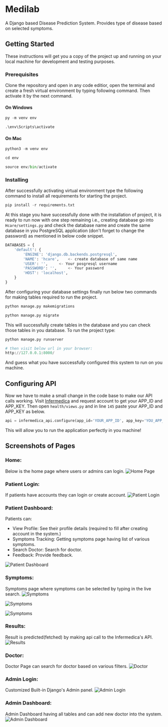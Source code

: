 # Medilab

A Django based Disease Prediction System. Provides type of disease based on selected symptoms.

## Getting Started

These instructions will get you a copy of the project up and running on your local machine for development and testing purposes.

### Prerequisites

Clone the repository and open in any code editior, open the terminal and create a fresh virtual environment by typing following command. Then activate it by the next command.

#### On Windows
```python
py -m venv env

.\env\Scripts\activate
```
#### On Mac
```python
python3 -m venv env

cd env

source env/bin/activate
```

### Installing

After successfully activating virtual environment
type the following command to install all requirements for starting the project.

```python
pip install -r requirements.txt
```

At this stage you have successfully done with the installation of project, it is ready to run now with one step remaining i.e., creating database go into `Hcare/settings.py` and check the database name and create the same database in you PostgreSQL application (don't forget to change the password) as mentioned in below code snippet.

```python
DATABASES = {
	'default': {
		'ENGINE': 'django.db.backends.postgresql',
		'NAME': 'hcare',    <- create database of same name
		'USER': '',     <- Your posgresql username
		'PASSWORD': '',     <- Your password
		'HOST': 'localhost',
	}
}
```
After configuring your database settings finally run below two commands for making tables required to run the project.

```python
python manage.py makemigrations

python manage.py migrate
```
This will successfully create tables in the database and you can check those tables in you database.
 To run the project type:
 ```python
python manage.py runserver

# then visit below url in your browser:
http://127.0.0.1:8000/
```
And guess what you have successfully configured this system to run on you machine.

## Configuring API
Now we have to make a small change in the code base to make our API calls working.
Visit [Infermedica](https://infermedica.com/product/infermedica-api) and request account to get your APP_ID and APP_KEY.
Then open `health/views.py` and in line `145` paste your APP_ID and APP_KEY as below.

```python
api = infermedica_api.configure(app_id='YOUR_APP_ID', app_key='YOU_APP_KEY')
```
This will allow you to run the application perfectly in you machine!

## Screenshots of Pages

### Home:
Below is the home page where users or admins can login.
![Home Page](./Medilab_Screenshots/Home_page.png)

### Patient Login:
If patients have accounts they can login or create account.
![Patient Login](./Medilab_Screenshots/Patient_login.png)

### Patient Dashboard:
Patients can:
* View Profile: See their profile details (required to fill after creating account in the system.)
* Symptoms Tracking: Getting symptoms page having list of various symptoms.
* Search Doctor: Search for doctor.
* Feedback: Provide feedback.

![Patient Dashboard](./Medilab_Screenshots/patient_dashboard.png)

### Symptoms:
Symptoms page where symptoms can be selected by typing in the live search.
![Symptoms](./Medilab_Screenshots/selecting_symptoms1.png)

![Symptoms](./Medilab_Screenshots/Selecting_symptoms2.png)

![Symptoms](./Medilab_Screenshots/selecting_symptoms3.png)

### Results:
Result is predicted(fetched) by making api call to the Infermedica's API.
![Results](./Medilab_Screenshots/Results.png)

### Doctor:
Doctor Page can search for doctor based on various filters.
![Doctor](./Medilab_Screenshots/Doctors_Page.png)

### Admin Login:
Customized Built-in Django's Admin panel.
![Admin Login](./Medilab_Screenshots/Admin_login.png)

### Admin Dashboard:
Admin Dashboard having all tables and can add new doctor into the system.
![Admin Dashboard](./Medilab_Screenshots/Admin_dashboard.png)



